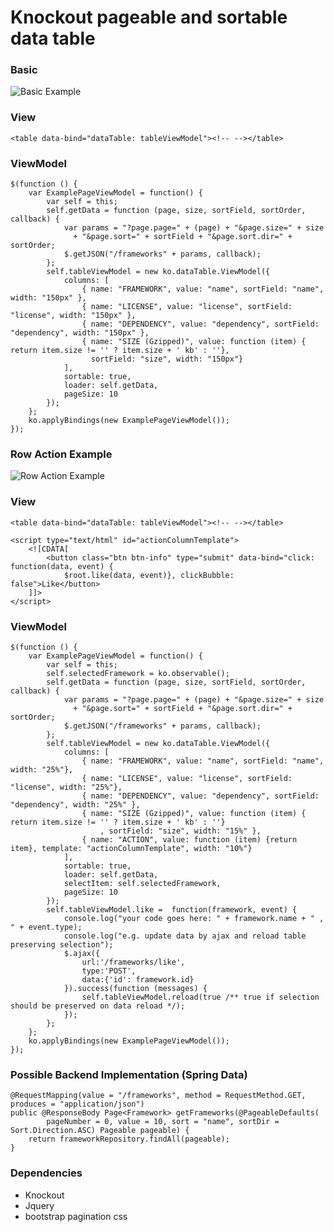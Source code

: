 Knockout pageable and sortable data table
=============================

### Basic
![Basic Example](https://raw.github.com/labory/knockout-bootstrap-sortable-data-table/master/assets/basic-example.png)
### View

    <table data-bind="dataTable: tableViewModel"><!-- --></table>

### ViewModel

    $(function () {
        var ExamplePageViewModel = function() {
            var self = this;
            self.getData = function (page, size, sortField, sortOrder, callback) {
                var params = "?page.page=" + (page) + "&page.size=" + size
                  + "&page.sort=" + sortField + "&page.sort.dir=" + sortOrder;
                $.getJSON("/frameworks" + params, callback);
            };
            self.tableViewModel = new ko.dataTable.ViewModel({
                columns: [
                    { name: "FRAMEWORK", value: "name", sortField: "name", width: "150px" },
                    { name: "LICENSE", value: "license", sortField: "license", width: "150px" },
                    { name: "DEPENDENCY", value: "dependency", sortField: "dependency", width: "150px" },
                    { name: "SIZE (Gzipped)", value: function (item) { return item.size != '' ? item.size + ' kb' : ''},
                      sortField: "size", width: "150px"}
                ],
                sortable: true,
                loader: self.getData,
                pageSize: 10
            });
        };
        ko.applyBindings(new ExamplePageViewModel());
    });

### Row Action Example
![Row Action Example](https://raw.github.com/labory/knockout-bootstrap-sortable-data-table/master/assets/data-row-action-example.png)
### View

    <table data-bind="dataTable: tableViewModel"><!-- --></table>

    <script type="text/html" id="actionColumnTemplate">
        <![CDATA[
            <button class="btn btn-info" type="submit" data-bind="click: function(data, event) {
                $root.like(data, event)}, clickBubble: false">Like</button>
        ]]>
    </script>

### ViewModel

    $(function () {
        var ExamplePageViewModel = function() {
            var self = this;
            self.selectedFramework = ko.observable();
            self.getData = function (page, size, sortField, sortOrder, callback) {
                var params = "?page.page=" + (page) + "&page.size=" + size
                  + "&page.sort=" + sortField + "&page.sort.dir=" + sortOrder;
                $.getJSON("/frameworks" + params, callback);
            };
            self.tableViewModel = new ko.dataTable.ViewModel({
                columns: [
                    { name: "FRAMEWORK", value: "name", sortField: "name", width: "25%"},
                    { name: "LICENSE", value: "license", sortField: "license", width: "25%"},
                    { name: "DEPENDENCY", value: "dependency", sortField: "dependency", width: "25%" },
                    { name: "SIZE (Gzipped)", value: function (item) { return item.size != '' ? item.size + ' kb' : ''}
                        , sortField: "size", width: "15%" },
                    { name: "ACTION", value: function (item) {return item}, template: "actionColumnTemplate", width: "10%"}
                ],
                sortable: true,
                loader: self.getData,
                selectItem: self.selectedFramework,
                pageSize: 10
            });
            self.tableViewModel.like =  function(framework, event) {
                console.log("your code goes here: " + framework.name + " , " + event.type);
                console.log("e.g. update data by ajax and reload table preserving selection");
                $.ajax({
                    url:'/frameworks/like',
                    type:'POST',
                    data:{'id': framework.id}
                }).success(function (messages) {
                    self.tableViewModel.reload(true /** true if selection should be preserved on data reload */);
                });
            };
        };
        ko.applyBindings(new ExamplePageViewModel());
    });
    
### Possible Backend Implementation (Spring Data)

    @RequestMapping(value = "/frameworks", method = RequestMethod.GET, produces = "application/json")
    public @ResponseBody Page<Framework> getFrameworks(@PageableDefaults(
            pageNumber = 0, value = 10, sort = "name", sortDir = Sort.Direction.ASC) Pageable pageable) {
        return frameworkRepository.findAll(pageable);
    }

    
### Dependencies
  * Knockout
  * Jquery
  * bootstrap pagination css
